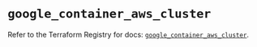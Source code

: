 # `google_container_aws_cluster`

Refer to the Terraform Registry for docs: [`google_container_aws_cluster`](https://registry.terraform.io/providers/hashicorp/google/6.38.0/docs/resources/container_aws_cluster).
